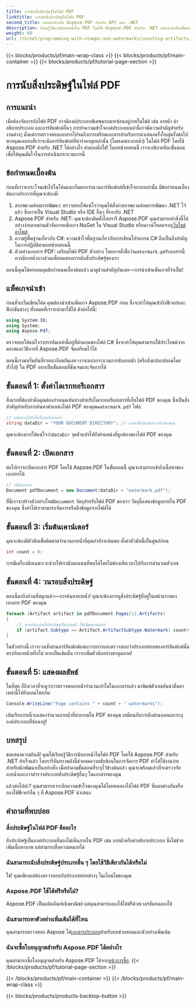 ```yaml
---
title: การนับสิ่งประดิษฐ์ในไฟล์ PDF
linktitle: การนับสิ่งประดิษฐ์ในไฟล์ PDF
second_title: เอกสารอ้างอิง Aspose.PDF สำหรับ API ของ .NET
description: เรียนรู้วิธีการนับลายน้ำใน PDF โดยใช้ Aspose.PDF สำหรับ .NET คำแนะนำทีละขั้นตอนสำหรับผู้เริ่มต้นที่ไม่จำเป็นต้องมีประสบการณ์มาก่อน
weight: 60
url: /th/net/programming-with-stamps-and-watermarks/counting-artifacts/
---
```


{{< blocks/products/pf/main-wrap-class >}}
{{< blocks/products/pf/main-container >}}
{{< blocks/products/pf/tutorial-page-section >}}

# การนับสิ่งประดิษฐ์ในไฟล์ PDF

## การแนะนำ

เมื่อต้องจัดการกับไฟล์ PDF อาจมีองค์ประกอบพิเศษมากมายซ่อนอยู่ภายในไฟล์ เช่น ลายน้ำ คำอธิบายประกอบ และอาร์ทิแฟกต์อื่นๆ การทำความเข้าใจองค์ประกอบเหล่านี้อาจมีความสำคัญสำหรับงานต่างๆ ตั้งแต่การตรวจสอบเอกสารไปจนถึงการเตรียมเอกสารสำหรับการนำเสนอครั้งใหญ่ครั้งต่อไป หากคุณเคยสงสัยว่าจะนับอาร์ทิแฟกต์ที่น่ารำคาญเหล่านั้น (โดยเฉพาะลายน้ำ) ในไฟล์ PDF โดยใช้ Aspose.PDF สำหรับ .NET ได้อย่างไร คำตอบคือใช่! ในบทช่วยสอนนี้ เราจะอธิบายทีละขั้นตอน เพื่อให้คุณมั่นใจในการดำเนินกระบวนการนี้ 

## ข้อกำหนดเบื้องต้น

ก่อนที่เราจะกระโจนเข้าไปในโค้ดและเริ่มแยกจำนวนอาร์ทิแฟกต์ที่เข้าใจยากเหล่านั้น มีข้อกำหนดเบื้องต้นบางประการที่คุณจะต้องมี:

1. สภาพแวดล้อมการพัฒนา: ตรวจสอบให้แน่ใจว่าคุณได้ตั้งค่าสภาพแวดล้อมการพัฒนา .NET ไว้แล้ว ซึ่งอาจเป็น Visual Studio หรือ IDE อื่นๆ ที่รองรับ .NET
2. Aspose.PDF สำหรับ .NET: คุณจะต้องติดตั้งไลบรารี Aspose.PDF คุณสามารถทำสิ่งนี้ได้อย่างง่ายดายผ่านตัวจัดการแพ็กเกจ NuGet ใน Visual Studio หรือดาวน์โหลดจาก[เว็บไซต์อาโพส](https://releases.aspose.com/pdf/net/).
3. ความรู้พื้นฐานเกี่ยวกับ C#: ความเข้าใจพื้นฐานเกี่ยวกับการเขียนโปรแกรม C# ถือเป็นสิ่งสำคัญในการปฏิบัติตามบทช่วยสอนนี้
4.  ตัวอย่างเอกสาร PDF: เตรียมไฟล์ PDF ตัวอย่าง โดยอาจตั้งชื่อว่า`watermark.pdf`เอกสารนี้ควรมีลายน้ำบางส่วนเพื่อทดสอบการนับสิ่งประดิษฐ์ของเรา

ตอนนี้คุณได้ครอบคลุมข้อกำหนดเบื้องต้นแล้ว มาดูส่วนสำคัญกันเลย—การนำเข้าแพ็คเกจที่จำเป็น!

## แพ็คเกจนำเข้า

ก่อนที่จะเริ่มเขียนโค้ด คุณต้องนำเข้าแพ็คเกจ Aspose.PDF ก่อน ซึ่งจะทำให้คุณเข้าถึงฟีเจอร์และฟังก์ชันต่างๆ ทั้งหมดที่เราจะนำมาใช้ได้ ดังต่อไปนี้:

```csharp
using System.IO;
using System;
using Aspose.Pdf;
```

ตรวจสอบให้แน่ใจว่าบรรทัดเหล่านี้อยู่ที่ด้านบนของไฟล์ C# ซึ่งจะทำให้คุณสามารถใช้ประโยชน์จากคลาสและวิธีการที่ Aspose.PDF จัดเตรียมไว้ได้ 

ตอนนี้เรามาเริ่มกันที่รายละเอียดกันเลย เราจะแบ่งกระบวนการนับลายน้ำ (หรือสิ่งแปลกปลอมโดยทั่วไป) ใน PDF ออกเป็นขั้นตอนที่ชัดเจนและจัดการได้

## ขั้นตอนที่ 1: ตั้งค่าไดเรกทอรีเอกสาร

 สิ่งแรกที่ต้องทำคือคุณต้องกำหนดเส้นทางสำหรับไดเรกทอรีเอกสารที่เก็บไฟล์ PDF ของคุณ ซึ่งเป็นสิ่งสำคัญสำหรับการค้นหาตำแหน่งไฟล์ PDF ของคุณ`watermark.pdf` ไฟล์.

```csharp
// เส้นทางไปยังไดเร็กทอรีเอกสาร
string dataDir = "YOUR DOCUMENT DIRECTORY"; // แทนที่ด้วยเส้นทางจริงของคุณ
```

 คุณจะต้องการให้แน่ใจว่า`dataDir` จุดตัวแปรไปยังตำแหน่งที่ถูกต้องของไฟล์ PDF ของคุณ 

## ขั้นตอนที่ 2: เปิดเอกสาร

ต่อไปเราจะเปิดเอกสาร PDF โดยใช้ Aspose.PDF ในขั้นตอนนี้ คุณจะสามารถเข้าถึงเนื้อหาของเอกสารได้

```csharp
// เปิดเอกสาร
Document pdfDocument = new Document(dataDir + "watermark.pdf");
```

 ที่นี่เราจะสร้างตัวอย่างใหม่`Document` วัตถุสำหรับไฟล์ PDF ของเรา วัตถุนี้แสดงข้อมูลภายใน PDF ของคุณ ซึ่งทำให้เราสามารถจัดการหรือดึงข้อมูลจากไฟล์ได้

## ขั้นตอนที่ 3: เริ่มต้นเคาน์เตอร์

คุณจะต้องมีตัวนับเพื่อติดตามจำนวนลายน้ำที่คุณกำลังจะค้นพบ ตั้งค่าตัวนับนี้เป็นศูนย์ก่อน

```csharp
int count = 0;
```

การมีเครื่องนับเฉพาะจะช่วยให้เรานับคะแนนที่พบได้โดยไม่ต้องเสียเวลาไปกับการคำนวณตัวเลข

## ขั้นตอนที่ 4: วนรอบสิ่งประดิษฐ์

ตอนนี้มาถึงส่วนที่สนุกแล้ว—การค้นหาลายน้ำ! คุณจะต้องการดูสิ่งประดิษฐ์ที่อยู่ในหน้าแรกของเอกสาร PDF ของคุณ

```csharp
foreach (Artifact artifact in pdfDocument.Pages[1].Artifacts)
{
    // หากประเภทสิ่งประดิษฐ์เป็นลายน้ำ ให้เพิ่มเคาน์เตอร์
    if (artifact.Subtype == Artifact.ArtifactSubtype.Watermark) count++;
}
```

ในตัวอย่างนี้ เราจะวนซ้ำผ่านอาร์ทิแฟกต์แต่ละรายการและตรวจสอบว่าประเภทย่อยของอาร์ทิแฟกต์นั้นตรงกับลายน้ำหรือไม่ หากเป็นเช่นนั้น เราจะเพิ่มตัวนับอย่างชาญฉลาด!

## ขั้นตอนที่ 5: แสดงผลลัพธ์

ในที่สุด ก็ถึงเวลาที่จะดูว่าเราตรวจพบลายน้ำจำนวนเท่าใดในเอกสารแล้ว มาพิมพ์ตัวเลขอันน่าตื่นตาเหล่านี้ไปยังคอนโซลกัน:

```csharp
Console.WriteLine("Page contains " + count + " watermarks");
```

เส้นเรียบง่ายนี้จะแสดงจำนวนลายน้ำที่สวยงามใน PDF ของคุณ เหมือนกับการดึงม่านออกและระบุองค์ประกอบที่ซ่อนอยู่!

## บทสรุป 

ขอแสดงความยินดี! คุณได้เรียนรู้วิธีการนับลายน้ำในไฟล์ PDF โดยใช้ Aspose.PDF สำหรับ .NET สำเร็จแล้ว ไลบรารีอันทรงพลังนี้ช่วยลดความซับซ้อนในการจัดการ PDF ทำให้ใช้งานง่ายสำหรับนักพัฒนาเป็นอย่างยิ่ง เมื่อทำตามขั้นตอนที่ระบุไว้ข้างต้นแล้ว คุณจะพร้อมแล้วที่จะตรวจจับลายน้ำและอาจสำรวจประเภทสิ่งประดิษฐ์อื่นๆ ในเอกสารของคุณ

แล้วต่อไปล่ะ? คุณสามารถเจาะลึกความเข้าใจของคุณได้โดยทดลองใช้ไฟล์ PDF ที่แตกต่างกันหรือลองใช้ฟีเจอร์อื่น ๆ ที่ Aspose.PDF นำเสนอ 

## คำถามที่พบบ่อย

### สิ่งประดิษฐ์ในไฟล์ PDF คืออะไร  
สิ่งประดิษฐ์เป็นองค์ประกอบที่มองไม่เห็นภายใน PDF เช่น ลายน้ำหรือคำอธิบายประกอบ ซึ่งไม่ช่วยเพิ่มเนื้อหาภาพ แต่สามารถสื่อความหมายได้

### ฉันสามารถนับสิ่งประดิษฐ์ประเภทอื่น ๆ โดยใช้วิธีเดียวกันได้หรือไม่  
ใช่! คุณเพียงแค่ต้องตรวจสอบกับประเภทย่อยต่างๆ ในเงื่อนไขของคุณ

### Aspose.PDF ใช้ได้ฟรีหรือไม่?  
Aspose.PDF เป็นผลิตภัณฑ์เชิงพาณิชย์ แต่คุณสามารถลองใช้ได้ฟรีด้วยเวอร์ชันทดลองใช้ 

### ฉันสามารถหาตัวอย่างเพิ่มเติมได้ที่ไหน  
 คุณสามารถตรวจสอบ Aspose ได้[เอกสารประกอบ](https://reference.aspose.com/pdf/net/)สำหรับบทช่วยสอนและตัวอย่างเพิ่มเติม

### ฉันจะซื้อใบอนุญาตสำหรับ Aspose.PDF ได้อย่างไร  
 คุณสามารถซื้อใบอนุญาตสำหรับ Aspose.PDF ได้จาก[หน้าการซื้อ](https://purchase.aspose.com/buy).
{{< /blocks/products/pf/tutorial-page-section >}}

{{< /blocks/products/pf/main-container >}}
{{< /blocks/products/pf/main-wrap-class >}}

{{< blocks/products/products-backtop-button >}}
